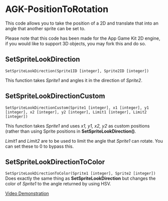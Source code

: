 # AGK-PositionToRotation
This code allows you to take the position of a 2D and translate that into an angle that another sprite can be set to.

Please note that this code has been made for the App Game Kit 2D engine, if you would like to support 3D objects, you may fork this and do so.

## SetSpriteLookDirection
`SetSpriteLookDirection(Sprite1ID [integer], Sprite2ID [integer])`

This function takes *Sprite1* and angles it in the direction of *Sprite2*.

## SetSpriteLookDirectionCustom
`SetSpriteLookDirectionCustom(Sprite1 [integer], x1 [integer], y1 [integer], x2 [integer], y2 [integer], Limit1 [integer], Limit2 [integer])`

This function takes *Sprite1* and uses *x1, y1, x2, y2* as custom positions (rather than using Sprite positions in **SetSpriteLookDirection()**.

*Limit1* and *Limit2* are to be used to limit the angle that *Sprite1* can rotate. You can set these to 0 to bypass this.

## SetSpriteLookDirectionToColor
`SetSpriteLookDirectionToColor(Sprite1 [integer], Sprite2 [integer])`
Does exactly the same thing as **SetSpriteLookDirection** but changes the color of *Sprite1* to the angle returned by using HSV.

[Video Demonstration](https://github.com/Adxxmm/AGK-PositionToRotation/blob/main/Examples/M8YtQfFf58.mp4)
